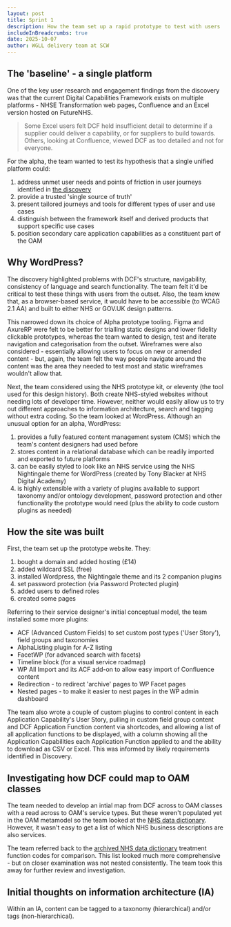 ```yaml
---
layout: post
title: Sprint 1
description: How the team set up a rapid prototype to test with users
includeInBreadcrumbs: true
date: 2025-10-07
author: WGLL delivery team at SCW
---
```


## The 'baseline' - a single platform

One of the key user research and engagement findings from the discovery was that the current Digital Capabilities Framework exists on multiple platforms - NHSE Transformation web pages, Confluence and an Excel version hosted on FutureNHS.

> Some Excel users felt DCF held insufficient detail to determine if a supplier could deliver a capability, or for suppliers to build towards. Others, looking at Confluence, viewed DCF as too detailed and not for everyone. 

For the alpha, the team wanted to test its hypothesis that a single unified platform could:

1. address unmet user needs and points of friction in user journeys identified in [the discovery](/discovery/)
2. provide a trusted 'single source of truth'
3. present tailored journeys and tools for different types of user and use cases
4. distinguish between the framework itself and derived products that support specific use cases
5. position secondary care application capabilities as a constituent part of the OAM

## Why WordPress?

The discovery highlighted problems with DCF's structure, navigability, consistency of language and search functionality. The team felt it'd be critical to test these things with users from the outset. Also, the team knew that, as a browser-based service, it would have to be accessible (to WCAG 2.1 AA) and built to either NHS or GOV.UK design patterns. 

This narrowed down its choice of Alpha prototype tooling. Figma and AxureRP were felt to be better for trialling static designs and lower fidelity clickable prototypes, whereas the team wanted to design, test and iterate navigation and categorisation from the outset. Wireframes were also considered - essentially allowing users to focus on new or amended content - but, again, the team felt the way people navigate around the content was the area they needed to test most and static wireframes wouldn't allow that.

Next, the team considered using the NHS prototype kit, or eleventy (the tool used for this design history). Both create NHS-styled websites without needing lots of developer time. However, neither would easily allow us to try out different approaches to information architecture, search and tagging without extra coding. So the team looked at WordPress. Although an unusual option for an alpha, WordPress:

1. provides a fully featured content management system (CMS) which the team's content designers had used before
2. stores content in a relational database which can be readily imported and exported to future platforms
3. can be easily styled to look like an NHS service using the NHS Nightingale theme for WordPress (created by Tony Blacker at NHS Digital Academy)
4. is highly extensible with a variety of plugins available to support taxonomy and/or ontology development, password protection and other functionality the prototype would need (plus the ability to code custom plugins as needed)

## How the site was built

First, the team set up the prototype website. They:

1. bought a domain and added hosting (£14)
2. added wildcard SSL (free)
3. installed Wordpress, the Nightingale theme and its 2 companion plugins
4. set password protection (via Password Protected plugin)
5. added users to defined roles
6. created some pages

Referring to their service designer's initial conceptual model, the team installed some more plugins:

* ACF (Advanced Custom Fields) to set custom post types ('User Story'), field groups and taxonomies
* AlphaListing plugin for A-Z listing
* FacetWP (for advanced search with facets)
* Timeline block (for a visual service roadmap)
* WP All Import and its ACF add-on to allow easy import of Confluence content
* Redirection - to redirect 'archive' pages to WP Facet pages
* Nested pages - to make it easier to nest pages in the WP admin dashboard

The team also wrote a couple of custom plugins to control content in each Application Capability's User Story, pulling in custom field group content and DCF Application Function content via shortcodes, and allowing a list of all application functions to be displayed, with a column showing all the Application Capabilities each Application Function applied to and the ability to download as CSV or Excel. This was informed by likely requirements identified in Discovery.

## Investigating how DCF could map to OAM classes

The team needed to develop an intial map from DCF across to OAM classes with a read across to OAM's service types. But these weren't populated yet in the OAM metamodel so the team looked at the [NHS data dictionary](https://www.datadictionary.nhs.uk/). However, it wasn't easy to get a list of which NHS business descriptions are also services. 

The team referred back to the [archived NHS data dictionary](/treatment-function-codes/) treatment function codes for comparison. This list looked much more comprehensive - but on closer examination was not nested consistently. The team took this away for further review and investigation.

## Initial thoughts on information architecture (IA)

Within an IA, content can be tagged to a taxonomy (hierarchical) and/or tags (non-hierarchical). 
